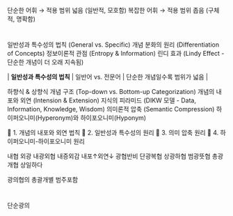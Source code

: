 단순한 어휘 → 적용 범위 넓음 (일반적, 모호함)
복잡한 어휘 → 적용 범위 좁음 (구체적, 명확함)

#
일반성과 특수성의 법칙 (General vs. Specific)
개념 분화의 원리 (Differentiation of Concepts)
정보이론적 관점 (Entropy & Information)
린디 효과 (Lindy Effect - 단순한 개념이 더 오래 지속됨)



| **일반성과 특수성의 법칙** | 일반어 vs. 전문어 | 단순한 개념일수록 범위가 넓음 |

하향식 & 상향식 개념 구조 (Top-down vs. Bottom-up Categorization)
개념의 내포와 외연 (Intension & Extension)
지식의 피라미드 (DIKW 모델 - Data, Information, Knowledge, Wisdom)
의미론적 압축 (Semantic Compression)
하이퍼오니미(Hyperonym)와 하이포오니미(Hyponym)

📌 1. 개념의 내포와 외연 법칙
📌 2. 일반성과 특수성의 원리
📌 3. 의미 압축 원리
📌 4. 하이퍼오니미-하이포오니미 원리


내협 외광
내광외협
내증외감
내포↑외연↓
광협반비
단광복협
상광하협
범광뜻협
총광개협
상일하다


광의협의
총괄개별
범주포함

#
단순광의
